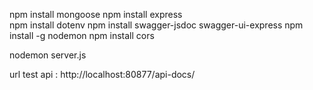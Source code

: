 npm install mongoose
npm install express    
npm install dotenv
npm install swagger-jsdoc swagger-ui-express
npm install -g nodemon
npm install cors

nodemon server.js

url test api : http://localhost:80877/api-docs/
 
